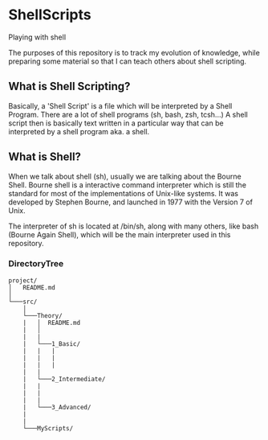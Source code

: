 # ShellScripts
Playing with shell

The purposes of this repository is to track my evolution of knowledge, while preparing some material so that I can teach others about shell scripting.

## What is Shell Scripting?
Basically, a 'Shell Script' is a file which will be interpreted by a Shell Program. There are a lot of shell programs (sh, bash, zsh, tcsh...)
A shell script then is basically text written in a particular way that can be interpreted by a shell program aka. a shell. 

## What is Shell? 
When we talk about shell (sh), usually we are talking about the Bourne Shell. Bourne shell is a interactive command interpreter which is still the standard for most of the implementations of Unix-like systems. It was developed by Stephen Bourne, and launched in 1977 with the Version 7 of Unix. 

The interpreter of sh is located at /bin/sh, along with many others, like bash (Bourne Again Shell), which will be the main interpreter used in this repository.


### DirectoryTree
 
```
project/
│   README.md    
│
└───src/
    │
    └───Theory/
    |   │  README.md
    |   │   
    |   |
    |   └───1_Basic/
    |   |   |
    |   |   |
    |   |   |  
    |   |     
    |   └───2_Intermediate/   
    |   |     
    |   |   
    |   |       
    |   └───3_Advanced/
    |
    |
    └───MyScripts/
```

